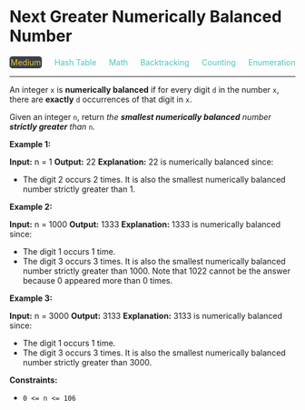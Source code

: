 # Next Greater Numerically Balanced Number

<div style="display: flex; justify-content: space-between; align-items: center">
<div style="color: #fac31d;
padding: 2px; background-color: #3a3f4b; border-radius: 5px;">Medium</div>
<div style="color: #46c6c2">Hash Table</div>
<div style="color: #46c6c2">Math</div>
<div style="color: #46c6c2">Backtracking</div>
<div style="color: #46c6c2">Counting</div>
<div style="color: #46c6c2">Enumeration</div>
</div>

---

An integer `x` is **numerically balanced** if for every digit `d` in the number `x`, there are **exactly** `d` occurrences of that digit in `x`.

Given an integer `n`, return _the **smallest numerically balanced** number **strictly greater** than_ `n`_._

**Example 1:**

**Input:** n = 1
**Output:** 22
**Explanation:** 
22 is numerically balanced since:
- The digit 2 occurs 2 times. 
It is also the smallest numerically balanced number strictly greater than 1.

**Example 2:**

**Input:** n = 1000
**Output:** 1333
**Explanation:** 
1333 is numerically balanced since:
- The digit 1 occurs 1 time.
- The digit 3 occurs 3 times. 
It is also the smallest numerically balanced number strictly greater than 1000.
Note that 1022 cannot be the answer because 0 appeared more than 0 times.

**Example 3:**

**Input:** n = 3000
**Output:** 3133
**Explanation:** 
3133 is numerically balanced since:
- The digit 1 occurs 1 time.
- The digit 3 occurs 3 times.
It is also the smallest numerically balanced number strictly greater than 3000.

**Constraints:**

*   `0 <= n <= 106`